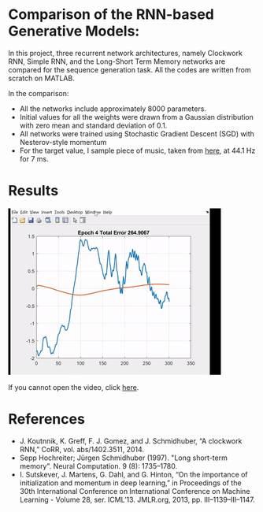 # Comparison of the RNN-based Generative Models:

In this project, three recurrent network architectures, namely Clockwork RNN, Simple RNN, and the Long-Short Term Memory networks 
are compared for the sequence generation task. All the codes are written from scratch on MATLAB.

In the comparison:
- All the networks include approximately 8000 parameters.
- Initial values for all the weights were drawn from a Gaussian distribution with zero mean and standard deviation of 0.1.
- All networks were trained using Stochastic Gradient Descent (SGD) with Nesterov-style momentum
- For the target value, I sample piece of music, taken from [here](https://www.youtube.com/watch?v=KLL3DKZAzig), at 44.1 Hz for 7 ms.

# Results
![Deneme](Demo/ml.gif)

If you cannot open the video, click [here](https://www.youtube.com/watch?v=R44aZCndydg&feature=youtu.be).

# References
- J. Koutnnik, K. Greff, F. J. Gomez, and J. Schmidhuber, “A clockwork RNN,” CoRR, vol. abs/1402.3511, 2014.
- Sepp Hochreiter; Jürgen Schmidhuber (1997). "Long short-term memory". Neural Computation. 9 (8): 1735–1780. 
- I. Sutskever, J. Martens, G. Dahl, and G. Hinton, “On the importance of initialization and momentum in deep learning,” in Proceedings of the 30th International Conference on International Conference on Machine Learning - Volume 28, ser. ICML’13. JMLR.org, 2013, pp. III–1139–III–1147. 
